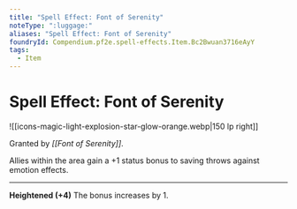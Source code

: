 ```yaml
---
title: "Spell Effect: Font of Serenity"
noteType: ":luggage:"
aliases: "Spell Effect: Font of Serenity"
foundryId: Compendium.pf2e.spell-effects.Item.Bc2Bwuan3716eAyY
tags:
  - Item
---
```


# Spell Effect: Font of Serenity
![[icons-magic-light-explosion-star-glow-orange.webp|150 lp right]]

Granted by _[[Font of Serenity]]_.

Allies within the area gain a +1 status bonus to saving throws against emotion effects.

* * *

**Heightened (+4)** The bonus increases by 1.
